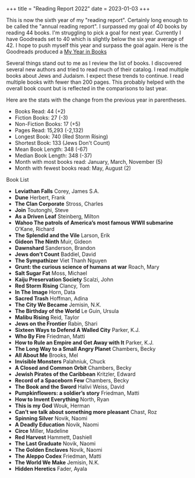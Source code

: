 +++
title = "Reading Report 2022"
date = 2023-01-03
+++

This is now the sixth year of my "reading report". Certainly long enough to be called the "annual reading report". I surpassed my goal of 40 books by reading 44 books. I'm struggling to pick a goal for next year. Currently I have Goodreads set to 40 which is slightly below the six year average of 42. I hope to push myself this year and surpass the goal again. Here is the Goodreads produced a [My Year in Books](https://www.goodreads.com/user/year_in_books/2022/3063249) 

Several things stand out to me as I review the list of books. I discovered several new authors and tried to read much of their catalog. I read multiple books about Jews and Judaism. I expect these trends to continue. I read multiple books with fewer than 200 pages. This probably helped with the overall book count but is reflected in the comparisons to last year.


Here are the stats with the change from the previous year in parentheses.

* Books Read: 44 (+2)
* Fiction Books: 27 (-3)
* Non-Fiction Books: 17 (+5)
* Pages Read: 15,293 (-2,132)
* Longest Book: 740 (Red Storm Rising)
* Shortest Book: 133 (Jews Don't Count)
* Mean Book Length: 348	(-67)
* Median Book Length: 348 (-37)
* Month with most books read:  January, March, November (5)
* Month with fewest books read: May, August (2)


Book List

* __Leviathan Falls__ Corey, James S.A.
* __Dune__ Herbert, Frank
* __The Clan Corporate__ Stross, Charles
* __Join__ Toutonghi, Steve
* __As a Driven Leaf__ Steinberg, Milton
* __Wahoo The patrols of America’s most famous WWII submarine__ O’Kane, Richard
* __The Splendid and the Vile__ Larson, Erik
* __Gideon The Ninth__ Muir, Gideon
* __Dawnshard__ Sanderson, Brandon
* __Jews don’t Count__ Baddiel, David
* __The Sympathizer__ Viet Thanh Nguyen
* __Grunt: the curious science of humans at war__ Roach, Mary
* __Salt Sugar Fat__ Moss, Michael
* __Kaiju Preservation Society__ Scalzi, John
* __Red Storm Rising__ Clancy, Tom
* __In The Image__ Horn, Data
* __Sacred Trash__ Hoffman, Adina
* __The City We Became__ Jemisin, N.K.
* __The Birthday of the World__ Le Guin, Ursula
* __Malibu Rising__ Reid, Taylor
* __Jews on the Frontier__ Rabin, Shari
* __Sixteen Ways to Defend A Walled City__ Parker, K.J.
* __Who By Fire__ Friedman, Matti
* __How to Rule an Empire and Get Away with It__ Parker, K.J.
* __The Long Way to a Small Angry Planet__ Chambers, Becky
* __All About Me__ Brooks, Mel
* __Invisible Monsters__ Palahniuk, Chuck
* __A Closed and Common Orbit__ Chambers, Becky
* __Jewish Pirates of the Caribbean__ Kritzler, Edward
* __Record of a Spaceborn Few__ Chambers, Becky
* __The Book and the Sword__ Halivi Weiss, David
* __Pumpkinflowers: a soldier’s story__ Friedman, Matti
* __How to Invent Everything__ North, Ryan
* __This is my God__ Wouk, Herman
* __Can’t we talk about something more pleasant__ Chast, Roz
* __Spinning Silver__ Novik, Naomi
* __A Deadly Education__ Novik, Naomi
* __Circe__ Miller, Madeline
* __Red Harvest__ Hammett, Dashiell
* __The Last Graduate__ Novik, Naomi
* __The Golden Enclaves__ Novik, Naomi
* __The Aleppo Codex__ Friedman, Matti
* __The World We Make__ Jemisin, N.K.
* __Hidden Heretics__ Fader, Ayala
